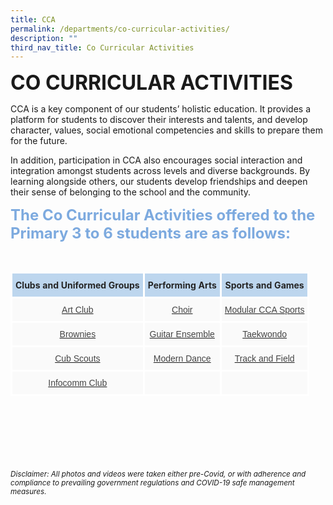 ```yaml
---
title: CCA
permalink: /departments/co-curricular-activities/
description: ""
third_nav_title: Co Curricular Activities
---
```

<b><font size=6>CO CURRICULAR ACTIVITIES</font></b>

CCA is a key component of our students’ holistic education. It provides a platform for students to discover their interests and talents, and develop character, values, social emotional competencies and skills to prepare them for the future.  
  
In addition, participation in CCA also encourages social interaction and integration amongst students across levels and diverse backgrounds. By learning alongside others, our students develop friendships and deepen their sense of belonging to the school and the community.  
  

<b><font size=5 color="#7daadf">The Co Curricular Activities offered to the Primary 3 to 6 students are as follows:</font></b>

<br>

<table style="border-collapse:collapse;border-spacing:0" class="tg"><thead>
<tr>
<th style="background-color:#BDD6EE;border-color:white;border-style:solid;border-width:3px;color:#252525;font-family:;font-size:14px;font-weight:bold;overflow:hidden;padding:10px 5px;text-align:center;vertical-align:top;word-break:normal">
<span style="font-weight:bold;color:#252525">Clubs and Uniformed Groups</span>
</th>
<th style="background-color:#BDD6EE;border-color:white;border-style:solid;border-width:3px;color:#252525;font-family:;font-size:14px;font-weight:bold;overflow:hidden;padding:10px 5px;text-align:center;vertical-align:top;word-break:normal">
<span style="font-weight:bold;color:#252525">Performing Arts</span>
</th>
<th style="background-color:#BDD6EE;border-color:white;border-style:solid;border-width:3px;color:#252525;font-family:;font-size:14px;font-weight:bold;overflow:hidden;padding:10px 5px;text-align:center;vertical-align:top;word-break:normal">
<span style="font-weight:bold;color:#252525">Sports and Games</span>
</th>
</tr>
</thead>
<tbody>
<tr>
<td style="background-color:#FAFAFA;border-color:white;border-style:solid;border-width:3px;color:#454545;font-family:Arial, sans-serif;font-size:14px;overflow:hidden;padding:10px 5px;text-align:center;vertical-align:top;word-break:normal">
<a class="link" href="https://staging.d2nutevx25vdua.amplifyapp.com/departments/co-curricular-activities/art-club" title="Art Club">
	<span style="text-decoration:none;color:#454545">Art Club</span>
</a>
</td>
<td style="background-color:#FAFAFA;border-color:white;border-style:solid;border-width:3px;color:#454545;font-family:Arial, sans-serif;font-size:14px;overflow:hidden;padding:10px 5px;text-align:center;vertical-align:top;word-break:normal">
<a href="https://staging.d2nutevx25vdua.amplifyapp.com/departments/co-curricular-activities/choir" title="Choir">
<span style="text-decoration:none;color:#454545">Choir</span>
</a>
</td>
<td style="background-color:#FAFAFA;border-color:white;border-style:solid;border-width:3px;color:#454545;font-family:Arial, sans-serif;font-size:14px;overflow:hidden;padding:10px 5px;text-align:center;vertical-align:top;word-break:normal">
<a href="https://staging.d2nutevx25vdua.amplifyapp.com/departments/co-curricular-activities/modular-cca-sports" title="Modular CCA Sports">
<span style="text-decoration:none;color:#454545">Modular CCA Sports</span>
</a>
</td>
</tr>
<tr>
<td style="background-color:#FAFAFA;border-color:white;border-style:solid;border-width:3px;color:#454545;font-family:Arial, sans-serif;font-size:14px;overflow:hidden;padding:10px 5px;text-align:center;vertical-align:top;word-break:normal">
<a href="https://staging.d2nutevx25vdua.amplifyapp.com/departments/co-curricular-activities/brownies" title="Brownies">
<span style="text-decoration:none;color:#454545">Brownies</span>
</a>
</td>
<td style="background-color:#FAFAFA;border-color:white;border-style:solid;border-width:3px;color:#454545;font-family:Arial, sans-serif;font-size:14px;overflow:hidden;padding:10px 5px;text-align:center;vertical-align:top;word-break:normal">
<a href="https://staging.d2nutevx25vdua.amplifyapp.com/departments/co-curricular-activities/guitar-ensemble" title="Guitar Ensemble">
<span style="text-decoration:none;color:#454545">Guitar Ensemble</span>
</a>
</td>
<td style="background-color:#FAFAFA;border-color:white;border-style:solid;border-width:3px;color:#454545;font-family:Arial, sans-serif;font-size:14px;overflow:hidden;padding:10px 5px;text-align:center;vertical-align:top;word-break:normal">
<a href="https://staging.d2nutevx25vdua.amplifyapp.com/departments/co-curricular-activities/taekwondo" title="Taekwondo">
<span style="text-decoration:none;color:#454545">Taekwondo</span>
</a>
</td>
</tr>
<tr>
<td style="background-color:#FAFAFA;border-color:white;border-style:solid;border-width:3px;color:#454545;font-family:Arial, sans-serif;font-size:14px;overflow:hidden;padding:10px 5px;text-align:center;vertical-align:top;word-break:normal">
<a href="https://staging.d2nutevx25vdua.amplifyapp.com/departments/co-curricular-activities/cub-scouts" title="Cub Scouts">
<span style="text-decoration:none;color:#454545">Cub Scouts</span>
</a>
</td>
<td style="background-color:#FAFAFA;border-color:white;border-style:solid;border-width:3px;color:#454545;font-family:Arial, sans-serif;font-size:14px;overflow:hidden;padding:10px 5px;text-align:center;vertical-align:top;word-break:normal">
<a href="https://staging.d2nutevx25vdua.amplifyapp.com/departments/co-curricular-activities/modern-dance" title="Modern Dance">
<span style="text-decoration:none;color:#454545">Modern Dance</span>
</a>
</td>
<td style="background-color:#FAFAFA;border-color:white;border-style:solid;border-width:3px;color:#454545;font-family:Arial, sans-serif;font-size:14px;overflow:hidden;padding:10px 5px;text-align:center;vertical-align:top;word-break:normal">
<a href="https://staging.d2nutevx25vdua.amplifyapp.com/departments/co-curricular-activities/track-and-field" title="Track and Field">
<span style="text-decoration:none;color:#454545">Track and Field</span>
</a>
</td>
</tr>
<tr>
<td style="background-color:#FAFAFA;border-color:white;border-style:solid;border-width:3px;color:#454545;font-family:Arial, sans-serif;font-size:14px;overflow:hidden;padding:10px 5px;text-align:center;vertical-align:top;word-break:normal">
<a href="https://staging.d2nutevx25vdua.amplifyapp.com/departments/co-curricular-activities/infocomm-club" title="Infocomm Club">
<span style="text-decoration:none;color:#454545">Infocomm Club</span>
</a>
</td>
<td style="background-color:#FAFAFA;border-color:white;border-style:solid;border-width:3px;color:#454545;font-family:Arial, sans-serif;font-size:14px;overflow:hidden;padding:10px 5px;text-align:center;vertical-align:top;word-break:normal">
</td>
<td style="background-color:#FAFAFA;border-color:white;border-style:solid;border-width:3px;color:#454545;font-family:Arial, sans-serif;font-size:14px;overflow:hidden;padding:10px 5px;text-align:center;vertical-align:top;word-break:normal">
</td>
</tr>
</tbody>
</table>




<br><br><br><br><br><br>
<sup>_Disclaimer: All photos and videos were taken either pre-Covid, or with adherence and compliance to prevailing government regulations and COVID-19 safe management measures._</sup>